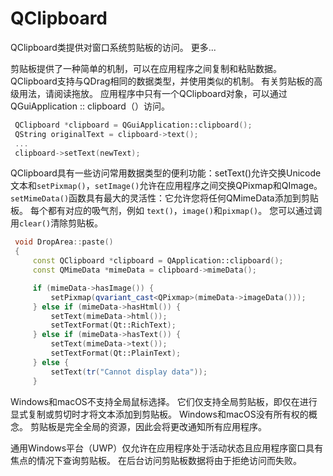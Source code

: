 # QClipboard

QClipboard类提供对窗口系统剪贴板的访问。 更多...

剪贴板提供了一种简单的机制，可以在应用程序之间复制和粘贴数据。
QClipboard支持与QDrag相同的数据类型，并使用类似的机制。 有关剪贴板的高级用法，请阅读拖放。
应用程序中只有一个QClipboard对象，可以通过QGuiApplication :: clipboard（）访问。

```c++
 QClipboard *clipboard = QGuiApplication::clipboard();
 QString originalText = clipboard->text();
 ...
 clipboard->setText(newText);
```

QClipboard具有一些访问常用数据类型的便利功能：setText()允许交换Unicode文本和`setPixmap()`，`setImage()`允许在应用程序之间交换QPixmap和QImage。 `setMimeData()`函数具有最大的灵活性：它允许您将任何QMimeData添加到剪贴板。 每个都有对应的吸气剂，例如 `text()`，`image()`和`pixmap()`。 您可以通过调用`clear()`清除剪贴板。

```c++
 void DropArea::paste()
 {
     const QClipboard *clipboard = QApplication::clipboard();
     const QMimeData *mimeData = clipboard->mimeData();

     if (mimeData->hasImage()) {
         setPixmap(qvariant_cast<QPixmap>(mimeData->imageData()));
     } else if (mimeData->hasHtml()) {
         setText(mimeData->html());
         setTextFormat(Qt::RichText);
     } else if (mimeData->hasText()) {
         setText(mimeData->text());
         setTextFormat(Qt::PlainText);
     } else {
         setText(tr("Cannot display data"));
     } 
```

Windows和macOS不支持全局鼠标选择。 它们仅支持全局剪贴板，即仅在进行显式复制或剪切时才将文本添加到剪贴板。
Windows和macOS没有所有权的概念。 剪贴板是完全全局的资源，因此会将更改通知所有应用程序。

通用Windows平台（UWP）仅允许在应用程序处于活动状态且应用程序窗口具有焦点的情况下查询剪贴板。 在后台访问剪贴板数据将由于拒绝访问而失败。